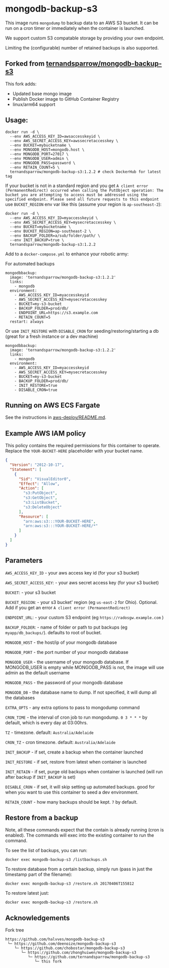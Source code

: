 # mongodb-backup-s3

This image runs `mongodump` to backup data to an AWS S3 bucket. It can be run on a cron timer or
immediately when the container is launched.

We support custom S3 compatable storage by providing your own endpoint.

Limiting the (configurable) number of retained backups is also supported.


## Forked from [ternandsparrow/mongodb-backup-s3](https://github.com/ternandsparrow/mongodb-backup-s3)

This fork adds:
 - Updated base mongo image
 - Publish Docker image to GitHub Container Registry
 - linux/arm64 support

## Usage:
```
docker run -d \
  --env AWS_ACCESS_KEY_ID=awsaccesskeyid \
  --env AWS_SECRET_ACCESS_KEY=awssecretaccesskey \
  --env BUCKET=mybucketname \
  --env MONGODB_HOST=mongodb.host \
  --env MONGODB_PORT=27017 \
  --env MONGODB_USER=admin \
  --env MONGODB_PASS=password \
  --env RETAIN_COUNT=5 \
  ternandsparrow/mongodb-backup-s3:1.2.2 # check DockerHub for latest tag
```

If your bucket is not in a standard region and you get `A client error (PermanentRedirect) occurred
when calling the PutObject operation: The bucket you are attempting to access must be addressed
using the specified endpoint. Please send all future requests to this endpoint` use `BUCKET_REGION`
env var like this (assume your region is `ap-southeast-2`):

```
docker run -d \
  --env AWS_ACCESS_KEY_ID=myaccesskeyid \
  --env AWS_SECRET_ACCESS_KEY=mysecretaccesskey \
  --env BUCKET=mybucketname \
  --env BUCKET_REGION=ap-southeast-2 \
  --env BACKUP_FOLDER=a/sub/folder/path/ \
  --env INIT_BACKUP=true \
  ternandsparrow/mongodb-backup-s3:1.2.2
```

Add to a `docker-compose.yml` to enhance your robotic army:

For automated backups
```
mongodbbackup:
  image: 'ternandsparrow/mongodb-backup-s3:1.2.2'
  links:
    - mongodb
  environment:
    - AWS_ACCESS_KEY_ID=myaccesskeyid
    - AWS_SECRET_ACCESS_KEY=mysecretaccesskey
    - BUCKET=my-s3-bucket
    - BACKUP_FOLDER=prod/db/
    - ENDPOINT_URL=https://s3.example.com
    - RETAIN_COUNT=5
  restart: always
```

Or use `INIT_RESTORE` with `DISABLE_CRON` for seeding/restoring/starting a db (great for a fresh instance or a dev machine)
```
mongodbbackup:
  image: 'ternandsparrow/mongodb-backup-s3:1.2.2'
  links:
    - mongodb
  environment:
    - AWS_ACCESS_KEY_ID=myaccesskeyid
    - AWS_SECRET_ACCESS_KEY=mysecretaccesskey
    - BUCKET=my-s3-bucket
    - BACKUP_FOLDER=prod/db/
    - INIT_RESTORE=true
    - DISABLE_CRON=true
```

## Running on AWS ECS Fargate

See the instructions in [aws-deploy/README.md](./aws-deploy/README.md).

## Example AWS IAM policy

This policy contains the required permissions for this container to operate. Replace the
`YOUR-BUCKET-HERE` placeholder with your bucket name.
```json
{
  "Version": "2012-10-17",
  "Statement": [
    {
      "Sid": "VisualEditor0",
      "Effect": "Allow",
      "Action": [
        "s3:PutObject",
        "s3:GetObject",
        "s3:ListBucket",
        "s3:DeleteObject"
      ],
      "Resource": [
        "arn:aws:s3:::YOUR-BUCKET-HERE",
        "arn:aws:s3:::YOUR-BUCKET-HERE/*"
      ]
    }
  ]
}
```

## Parameters

`AWS_ACCESS_KEY_ID` - your aws access key id (for your s3 bucket)

`AWS_SECRET_ACCESS_KEY`: - your aws secret access key (for your s3 bucket)

`BUCKET`: - your s3 bucket

`BUCKET_REGION`: - your s3 bucket' region (eg `us-east-2` for Ohio). Optional. Add if you get an error `A client error (PermanentRedirect)`

`ENDPOINT_URL`: - your custom S3 endpoint (eg `https://radosgw.example.com` )

`BACKUP_FOLDER`: - name of folder or path to put backups (eg `myapp/db_backups/`). defaults to root of bucket.

`MONGODB_HOST` - the host/ip of your mongodb database

`MONGODB_PORT` - the port number of your mongodb database

`MONGODB_USER` - the username of your mongodb database. If MONGODB_USER is empty while MONGODB_PASS is not, the image will use admin as the default username

`MONGODB_PASS` - the password of your mongodb database

`MONGODB_DB` - the database name to dump. If not specified, it will dump all the databases

`EXTRA_OPTS` - any extra options to pass to mongodump command

`CRON_TIME` - the interval of cron job to run mongodump. `0 3 * * *` by default, which is every day at 03:00hrs.

`TZ` - timezone. default: `Australia/Adelaide`

`CRON_TZ` - cron timezone. default: `Australia/Adelaide`

`INIT_BACKUP` - if set, create a backup when the container launched

`INIT_RESTORE` - if set, restore from latest when container is launched

`INIT_RETAIN` - if set, purge old backups when container is launched (will run after backup if `INIT_BACKUP` is set)

`DISABLE_CRON` - if set, it will skip setting up automated backups. good for when you want to use this container to seed a dev environment.

`RETAIN_COUNT` - how many backups should be kept. `7` by default.

## Restore from a backup

Note, all these commands expect that the contain is already running (cron is enabled).
The commands will exec into the existing container to run the command.

To see the list of backups, you can run:
```
docker exec mongodb-backup-s3 /listbackups.sh
```

To restore database from a certain backup, simply run (pass in just the timestamp part of the filename):

```
docker exec mongodb-backup-s3 /restore.sh 20170406T155812
```

To restore latest just:
```
docker exec mongodb-backup-s3 /restore.sh
```

## Acknowledgements

Fork tree
```
https://github.com/halvves/mongodb-backup-s3
 └─ https://github.com/deenoize/mongodb-backup-s3
    └─ https://github.com/chobostar/mongodb-backup-s3
       └─ https://github.com/zhonghuiwen/mongodb-backup-s3
          └─ https://github.com/ternandsparrow/mongodb-backup-s3
             └─ this fork
```
